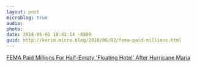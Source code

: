 ```yaml
---
layout: post
microblog: true
audio: 
photo: 
date: 2018-06-01 18:41:14 -0800
guid: http://kerim.micro.blog/2018/06/02/fema-paid-millions.html
---
```

[FEMA Paid Millions For Half-Empty 'Floating Hotel' After Hurricane Maria](http://wlrn.org/post/fema-paid-millions-half-empty-floating-hotel-after-hurricane-maria)
